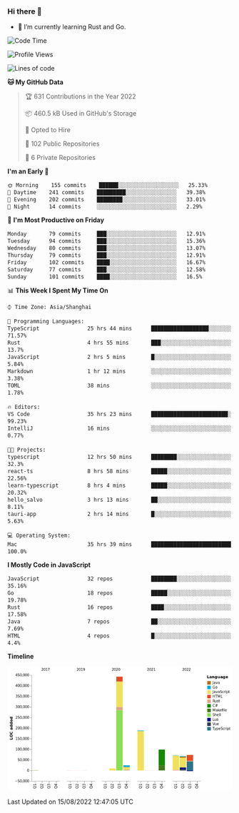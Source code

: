 ### Hi there 👋

- 🌱 I’m currently learning Rust and Go.

<!--START_SECTION:waka-->
![Code Time](http://img.shields.io/badge/Code%20Time-671%20hrs%2045%20mins-blue)

![Profile Views](http://img.shields.io/badge/Profile%20Views-0-blue)

![Lines of code](https://img.shields.io/badge/From%20Hello%20World%20I%27ve%20Written-976%20Thousand%20lines%20of%20code-blue)

**🐱 My GitHub Data** 

> 🏆 631 Contributions in the Year 2022
 > 
> 📦 460.5 kB Used in GitHub's Storage 
 > 
> 💼 Opted to Hire
 > 
> 📜 102 Public Repositories 
 > 
> 🔑 6 Private Repositories  
 > 
**I'm an Early 🐤** 

```text
🌞 Morning    155 commits    ██████░░░░░░░░░░░░░░░░░░░   25.33% 
🌆 Daytime    241 commits    █████████░░░░░░░░░░░░░░░░   39.38% 
🌃 Evening    202 commits    ████████░░░░░░░░░░░░░░░░░   33.01% 
🌙 Night      14 commits     ░░░░░░░░░░░░░░░░░░░░░░░░░   2.29%

```
📅 **I'm Most Productive on Friday** 

```text
Monday       79 commits     ███░░░░░░░░░░░░░░░░░░░░░░   12.91% 
Tuesday      94 commits     ███░░░░░░░░░░░░░░░░░░░░░░   15.36% 
Wednesday    80 commits     ███░░░░░░░░░░░░░░░░░░░░░░   13.07% 
Thursday     79 commits     ███░░░░░░░░░░░░░░░░░░░░░░   12.91% 
Friday       102 commits    ████░░░░░░░░░░░░░░░░░░░░░   16.67% 
Saturday     77 commits     ███░░░░░░░░░░░░░░░░░░░░░░   12.58% 
Sunday       101 commits    ████░░░░░░░░░░░░░░░░░░░░░   16.5%

```


📊 **This Week I Spent My Time On** 

```text
⌚︎ Time Zone: Asia/Shanghai

💬 Programming Languages: 
TypeScript               25 hrs 44 mins      ██████████████████░░░░░░░   71.57% 
Rust                     4 hrs 55 mins       ███░░░░░░░░░░░░░░░░░░░░░░   13.7% 
JavaScript               2 hrs 5 mins        █░░░░░░░░░░░░░░░░░░░░░░░░   5.84% 
Markdown                 1 hr 12 mins        ░░░░░░░░░░░░░░░░░░░░░░░░░   3.38% 
TOML                     38 mins             ░░░░░░░░░░░░░░░░░░░░░░░░░   1.78%

🔥 Editors: 
VS Code                  35 hrs 23 mins      ████████████████████████░   99.23% 
IntelliJ                 16 mins             ░░░░░░░░░░░░░░░░░░░░░░░░░   0.77%

🐱‍💻 Projects: 
typescript               12 hrs 50 mins      ████████░░░░░░░░░░░░░░░░░   32.3% 
react-ts                 8 hrs 58 mins       █████░░░░░░░░░░░░░░░░░░░░   22.56% 
learn-typescript         8 hrs 4 mins        █████░░░░░░░░░░░░░░░░░░░░   20.32% 
hello_salvo              3 hrs 13 mins       ██░░░░░░░░░░░░░░░░░░░░░░░   8.11% 
tauri-app                2 hrs 14 mins       █░░░░░░░░░░░░░░░░░░░░░░░░   5.63%

💻 Operating System: 
Mac                      35 hrs 39 mins      █████████████████████████   100.0%

```

**I Mostly Code in JavaScript** 

```text
JavaScript               32 repos            ████████░░░░░░░░░░░░░░░░░   35.16% 
Go                       18 repos            █████░░░░░░░░░░░░░░░░░░░░   19.78% 
Rust                     16 repos            ████░░░░░░░░░░░░░░░░░░░░░   17.58% 
Java                     7 repos             ██░░░░░░░░░░░░░░░░░░░░░░░   7.69% 
HTML                     4 repos             █░░░░░░░░░░░░░░░░░░░░░░░░   4.4%

```


**Timeline**

![Chart not found](https://raw.githubusercontent.com/elton/elton/main/charts/bar_graph.png) 


 Last Updated on 15/08/2022 12:47:05 UTC
<!--END_SECTION:waka-->

<!--
**elton/elton** is a ✨ _special_ ✨ repository because its `README.md` (this file) appears on your GitHub profile.

Here are some ideas to get you started:

- 🔭 I’m currently working on ...
- 🌱 I’m currently learning ...
- 👯 I’m looking to collaborate on ...
- 🤔 I’m looking for help with ...
- 💬 Ask me about ...
- 📫 How to reach me: ...
- 😄 Pronouns: ...
- ⚡ Fun fact: ...
-->
